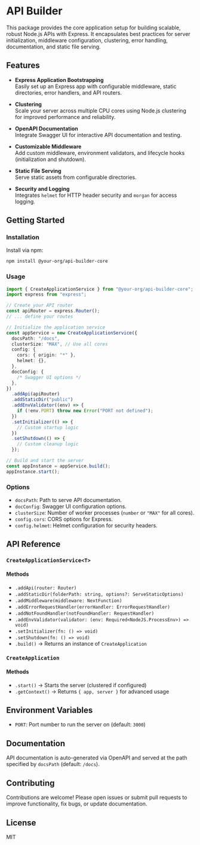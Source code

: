 # API Builder

This package provides the core application setup for building scalable, robust Node.js APIs with Express. It encapsulates best practices for server initialization, middleware configuration, clustering, error handling, documentation, and static file serving.

## Features

- **Express Application Bootstrapping**  
  Easily set up an Express app with configurable middleware, static directories, error handlers, and API routers.

- **Clustering**  
  Scale your server across multiple CPU cores using Node.js clustering for improved performance and reliability.

- **OpenAPI Documentation**  
  Integrate Swagger UI for interactive API documentation and testing.

- **Customizable Middleware**  
  Add custom middleware, environment validators, and lifecycle hooks (initialization and shutdown).

- **Static File Serving**  
  Serve static assets from configurable directories.

- **Security and Logging**  
  Integrates `helmet` for HTTP header security and `morgan` for access logging.

## Getting Started

### Installation

Install via npm:

```bash
npm install @your-org/api-builder-core
```

### Usage

```typescript
import { CreateApplicationService } from "@your-org/api-builder-core";
import express from "express";

// Create your API router
const apiRouter = express.Router();
// ... define your routes

// Initialize the application service
const appService = new CreateApplicationService({
  docsPath: "/docs",
  clusterSize: "MAX", // Use all cores
  config: {
    cors: { origin: "*" },
    helmet: {},
  },
  docConfig: {
    /* Swagger UI options */
  },
})
  .addApi(apiRouter)
  .addStaticDir("public")
  .addEnvValidator((env) => {
    if (!env.PORT) throw new Error("PORT not defined");
  })
  .setInitializer(() => {
    // Custom startup logic
  })
  .setShutdown(() => {
    // Custom cleanup logic
  });

// Build and start the server
const appInstance = appService.build();
appInstance.start();
```

### Options

- `docsPath`: Path to serve API documentation.
- `docConfig`: Swagger UI configuration options.
- `clusterSize`: Number of worker processes (`number` or `"MAX"` for all cores).
- `config.cors`: CORS options for Express.
- `config.helmet`: Helmet configuration for security headers.

## API Reference

### `CreateApplicationService<T>`

#### Methods

- `.addApi(router: Router)`
- `.addStaticDir(folderPath: string, options?: ServeStaticOptions)`
- `.addMiddleware(middleware: NextFunction)`
- `.addErrorRequestHandler(errorHandler: ErrorRequestHandler)`
- `.addNotFoundHandler(notFoundHandler: RequestHandler)`
- `.addEnvValidator(validator: (env: Required<NodeJS.ProcessEnv>) => void)`
- `.setInitializer(fn: () => void)`
- `.setShutdown(fn: () => void)`
- `.build()` &rarr; Returns an instance of `CreateApplication`

### `CreateApplication`

#### Methods

- `.start()` &rarr; Starts the server (clustered if configured)
- `.getContext()` &rarr; Returns `{ app, server }` for advanced usage

## Environment Variables

- `PORT`: Port number to run the server on (default: `3000`)

## Documentation

API documentation is auto-generated via OpenAPI and served at the path specified by `docsPath` (default: `/docs`).

## Contributing

Contributions are welcome! Please open issues or submit pull requests to improve functionality, fix bugs, or update documentation.

## License

MIT
